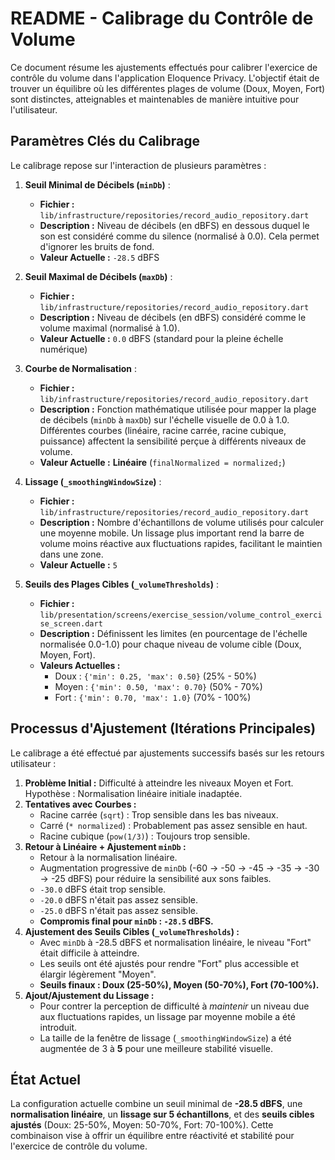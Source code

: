 # README - Calibrage du Contrôle de Volume

Ce document résume les ajustements effectués pour calibrer l'exercice de contrôle du volume dans l'application Eloquence Privacy. L'objectif était de trouver un équilibre où les différentes plages de volume (Doux, Moyen, Fort) sont distinctes, atteignables et maintenables de manière intuitive pour l'utilisateur.

## Paramètres Clés du Calibrage

Le calibrage repose sur l'interaction de plusieurs paramètres :

1.  **Seuil Minimal de Décibels (`minDb`)** :
    *   **Fichier :** `lib/infrastructure/repositories/record_audio_repository.dart`
    *   **Description :** Niveau de décibels (en dBFS) en dessous duquel le son est considéré comme du silence (normalisé à 0.0). Cela permet d'ignorer les bruits de fond.
    *   **Valeur Actuelle :** `-28.5` dBFS

2.  **Seuil Maximal de Décibels (`maxDb`)** :
    *   **Fichier :** `lib/infrastructure/repositories/record_audio_repository.dart`
    *   **Description :** Niveau de décibels (en dBFS) considéré comme le volume maximal (normalisé à 1.0).
    *   **Valeur Actuelle :** `0.0` dBFS (standard pour la pleine échelle numérique)

3.  **Courbe de Normalisation** :
    *   **Fichier :** `lib/infrastructure/repositories/record_audio_repository.dart`
    *   **Description :** Fonction mathématique utilisée pour mapper la plage de décibels (`minDb` à `maxDb`) sur l'échelle visuelle de 0.0 à 1.0. Différentes courbes (linéaire, racine carrée, racine cubique, puissance) affectent la sensibilité perçue à différents niveaux de volume.
    *   **Valeur Actuelle :** **Linéaire** (`finalNormalized = normalized;`)

4.  **Lissage (`_smoothingWindowSize`)** :
    *   **Fichier :** `lib/infrastructure/repositories/record_audio_repository.dart`
    *   **Description :** Nombre d'échantillons de volume utilisés pour calculer une moyenne mobile. Un lissage plus important rend la barre de volume moins réactive aux fluctuations rapides, facilitant le maintien dans une zone.
    *   **Valeur Actuelle :** `5`

5.  **Seuils des Plages Cibles (`_volumeThresholds`)** :
    *   **Fichier :** `lib/presentation/screens/exercise_session/volume_control_exercise_screen.dart`
    *   **Description :** Définissent les limites (en pourcentage de l'échelle normalisée 0.0-1.0) pour chaque niveau de volume cible (Doux, Moyen, Fort).
    *   **Valeurs Actuelles :**
        *   Doux : `{'min': 0.25, 'max': 0.50}` (25% - 50%)
        *   Moyen : `{'min': 0.50, 'max': 0.70}` (50% - 70%)
        *   Fort : `{'min': 0.70, 'max': 1.0}` (70% - 100%)

## Processus d'Ajustement (Itérations Principales)

Le calibrage a été effectué par ajustements successifs basés sur les retours utilisateur :

1.  **Problème Initial :** Difficulté à atteindre les niveaux Moyen et Fort. Hypothèse : Normalisation linéaire initiale inadaptée.
2.  **Tentatives avec Courbes :**
    *   Racine carrée (`sqrt`) : Trop sensible dans les bas niveaux.
    *   Carré (`* normalized`) : Probablement pas assez sensible en haut.
    *   Racine cubique (`pow(1/3)`) : Toujours trop sensible.
3.  **Retour à Linéaire + Ajustement `minDb` :**
    *   Retour à la normalisation linéaire.
    *   Augmentation progressive de `minDb` (-60 -> -50 -> -45 -> -35 -> -30 -> -25 dBFS) pour réduire la sensibilité aux sons faibles.
    *   `-30.0` dBFS était trop sensible.
    *   `-20.0` dBFS n'était pas assez sensible.
    *   `-25.0` dBFS n'était pas assez sensible.
    *   **Compromis final pour `minDb` : `-28.5` dBFS.**
4.  **Ajustement des Seuils Cibles (`_volumeThresholds`) :**
    *   Avec `minDb` à -28.5 dBFS et normalisation linéaire, le niveau "Fort" était difficile à atteindre.
    *   Les seuils ont été ajustés pour rendre "Fort" plus accessible et élargir légèrement "Moyen".
    *   **Seuils finaux : Doux (25-50%), Moyen (50-70%), Fort (70-100%).**
5.  **Ajout/Ajustement du Lissage :**
    *   Pour contrer la perception de difficulté à *maintenir* un niveau due aux fluctuations rapides, un lissage par moyenne mobile a été introduit.
    *   La taille de la fenêtre de lissage (`_smoothingWindowSize`) a été augmentée de 3 à **5** pour une meilleure stabilité visuelle.

## État Actuel

La configuration actuelle combine un seuil minimal de **-28.5 dBFS**, une **normalisation linéaire**, un **lissage sur 5 échantillons**, et des **seuils cibles ajustés** (Doux: 25-50%, Moyen: 50-70%, Fort: 70-100%). Cette combinaison vise à offrir un équilibre entre réactivité et stabilité pour l'exercice de contrôle du volume.
